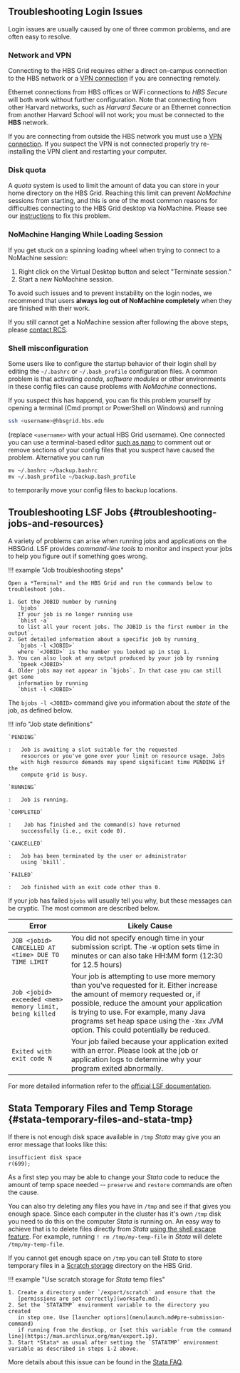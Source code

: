 ## Troubleshooting Login Issues

Login issues are usually caused by one of three common problems, and are often easy to resolve.

### Network and VPN

Connecting to the HBS Grid requires either a direct on-campus connection to the
HBS network or a 
[VPN connection](https://www.hbs.edu/research-computing-services/Shared%20Documents/Grid/two-step_vpn_qrg_updated_pdf_1.pdf) 
if you are connecting remotely. 

Ethernet connections from HBS offices or WiFi connections to *HBS Secure* 
will both work without further configuration. Note that connecting from other Harvard 
networks, such as *Harvard Secure* or an Ethernet  connection from another Harvard School 
will not work; you must be connected to the **HBS** network.

If you are connecting from outside the HBS network you must use a
[VPN connection](https://www.hbs.edu/research-computing-services/Shared%20Documents/Grid/two-step_vpn_qrg_updated_pdf_1.pdf).
If you suspect the VPN is not connected properly try re-installing the VPN client and restarting
your computer.

### Disk quota

A *quota* system is used to limit the amount of data you can store in your home directory on 
the HBS Grid. Reaching this limit can prevent *NoMachine* sessions from starting, and this is 
one of the most common reasons for difficulties connecting to the HBS Grid desktop via NoMachine. Please see our [instructions](storage.md#home-folder-quota) to fix this problem.

### NoMachine Hanging While Loading Session

If you get stuck on a spinning loading wheel when trying to connect to a NoMachine session:

1. Right click on the Virtual Desktop button and select "Terminate session."
2. Start a new NoMachine session.

To avoid such issues and to prevent instability on the login nodes, we recommend that users 
**always log out of NoMachine completely** when they are finished with their work.

If you still cannot get a NoMachine session after following the above steps, please [contact RCS](mailto:research@hbs.edu).

### Shell misconfiguration

Some users like to configure the startup behavior of their login shell by editing the
`~/.bashrc` or `~/.bash_profile` configuration files. A common problem is that activating
*conda*, *software modules* or other environments in these config files can cause problems
with *NoMachine* connections. 

If you suspect this has happend, you can fix this problem yourself by opening a terminal 
(Cmd prompt or PowerShell on Windows) and running

```sh
ssh <username>@hbsgrid.hbs.edu
```

(replace `<username>` with your actual HBS Grid username). One connected you can use a 
terminal-based editor 
[such as nano](https://www.howtogeek.com/howto/42980/the-beginners-guide-to-nano-the-linux-command-line-text-editor/)
to comment out or remove sections of your config files that you suspect have caused the problem. 
Alternative you can run

```
mv ~/.bashrc ~/backup.bashrc
mv ~/.bash_profile ~/backup.bash_profile
```

to temporarily move your config files to backup locations.


## Troubleshooting LSF Jobs {#troubleshooting-jobs-and-resources}

A variety of problems can arise when running jobs and applications on
the HBSGrid. LSF provides *command-line tools* to monitor and inspect your jobs
to help you figure out if something goes wrong.

!!! example "Job troubleshooting steps"

    Open a *Terminal* and the HBS Grid and run the commands below to troubleshoot jobs.
    
    1. Get the JOBID number by running  
       `bjobs`  
       If your job is no longer running use  
       `bhist -a`  
       to list all your recent jobs. The JOBID is the first number in the output`.
    2. Get detailed information about a specific job by running_
       `bjobs -l <JOBID>`  
       where `<JOBID>` is the number you looked up in step 1.
    3. You can also look at any output produced by your job by running  
       `bpeek <JOBID>`
    4. Older jobs may not appear in `bjobs`. In that case you can still get some
       information by running  
       `bhist -l <JOBID>`  

The `bjobs -l <JOBID>` command give you information about the *state* of the job,
as defined below.

!!! info "Job state definitions"
    
    `PENDING`
     
    :   Job is awaiting a slot suitable for the requested
        resources or you've gone over your limit on resource usage. Jobs
        with high resource demands may spend significant time PENDING if the
        compute grid is busy.
        
    `RUNNING`
        
    :   Job is running.
     
    `COMPLETED`
        
    :    Job has finished and the command(s) have returned
        successfully (i.e., exit code 0).
     
    `CANCELLED`
        
    :   Job has been terminated by the user or administrator
        using `bkill`.
     
    `FAILED`
        
    :   Job finished with an exit code other than 0.


If your job has failed `bjobs` will usually tell you why, but these messages can be cryptic.
The most common are described below.

  Error                                                    | Likely Cause
  ---------------------------------------------------------| ---------------------------------------------------------------------------------------------------------------------------------------------------------------------------------------------------------------------------------------------------------------------------------------------------------------------------------------------------
  `JOB <jobid> CANCELLED AT <time> DUE TO TIME LIMIT`      | You did not specify enough time in your submission script. The `-W` option sets time in minutes or can also take HH:MM form (12:30 for 12.5 hours)
  `Job <jobid> exceeded <mem> memory limit, being killed`  | Your job is attempting to use more memory than you've requested for it. Either increase the amount of memory requested or, if possible, reduce the amount your application is trying to use. For example, many Java programs set heap space using the `-Xmx` JVM option. This could potentially be reduced.
  `Exited with exit code N`                                | Your job failed because your application exited with an error. Please look at the job or application logs to determine why your program exited abnormally.

For more detailed information refer to the [official LSF
documentation](https://www.ibm.com/docs/en/spectrum-lsf/10.1.0?topic=run-jobs).

## Stata Temporary Files and Temp Storage {#stata-temporary-files-and-stata-tmp}

If there is not enough disk space available in `/tmp` *Stata* may give you an error message that looks like this:

```
insufficient disk space
r(699);
```

As a first step you may be able to change your *Stata* code to reduce the amount of temp space 
needed -- `preserve` and `restore` commands are often the cause.

You can also try deleting any files you have in `/tmp` and see if that gives you enough space.
Since each computer in the cluster has it's own `/tmp` disk you need to do this on the computer 
*Stata* is running on. An easy way to achieve that is to delete files directly from *Stata* 
[using the shell escape feature](https://www.stata.com/manuals/dshell.pdf). For example, running 
`! rm /tmp/my-temp-file` in *Stata* will delete `/tmp/my-temp-file`.

If you cannot get enough space on `/tmp` you can tell *Stata* to store temporary files in a 
[Scratch storage](storage.md#scratch-storage) directory on the HBS Grid.

!!! example "Use scratch storage for *Stata* temp files"

    1. Create a directory under `/export/scratch` and ensure that the 
       [permissions are set correctly](worksafe.md).
    2. Set the `STATATMP` environment variable to the directory you created
       in step one. Use [launcher options](menulaunch.md#pre-submission-command)
       if running from the destkop, or [set this variable from the command line](https://man.archlinux.org/man/export.1p).
    3. Start *Stata* as usual after setting the `STATATMP` environment variable as described in steps 1-2 above.

More details about this issue can be found in the [Stata FAQ](https://www.stata.com/support/faqs/data-management/statatmp-environment-variable/).

